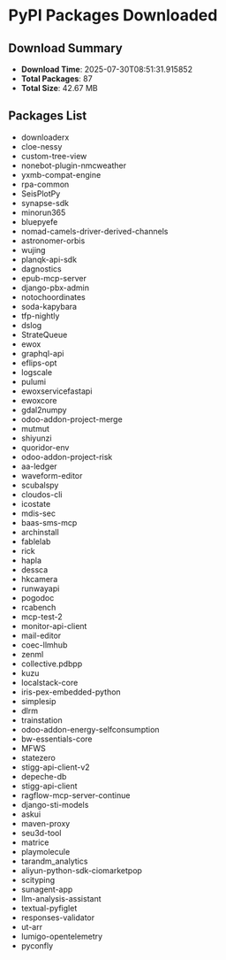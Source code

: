 # PyPI Packages Downloaded

## Download Summary
- **Download Time**: 2025-07-30T08:51:31.915852
- **Total Packages**: 87
- **Total Size**: 42.67 MB

## Packages List
- downloaderx
- cloe-nessy
- custom-tree-view
- nonebot-plugin-nmcweather
- yxmb-compat-engine
- rpa-common
- SeisPlotPy
- synapse-sdk
- minorun365
- bluepyefe
- nomad-camels-driver-derived-channels
- astronomer-orbis
- wujing
- planqk-api-sdk
- dagnostics
- epub-mcp-server
- django-pbx-admin
- notochoordinates
- soda-kapybara
- tfp-nightly
- dslog
- StrateQueue
- ewox
- graphql-api
- eflips-opt
- logscale
- pulumi
- ewoxservicefastapi
- ewoxcore
- gdal2numpy
- odoo-addon-project-merge
- mutmut
- shiyunzi
- quoridor-env
- odoo-addon-project-risk
- aa-ledger
- waveform-editor
- scubalspy
- cloudos-cli
- icostate
- mdis-sec
- baas-sms-mcp
- archinstall
- fablelab
- rick
- hapla
- dessca
- hkcamera
- runwayapi
- pogodoc
- rcabench
- mcp-test-2
- monitor-api-client
- mail-editor
- coec-llmhub
- zenml
- collective.pdbpp
- kuzu
- localstack-core
- iris-pex-embedded-python
- simplesip
- dlrm
- trainstation
- odoo-addon-energy-selfconsumption
- bw-essentials-core
- MFWS
- statezero
- stigg-api-client-v2
- depeche-db
- stigg-api-client
- ragflow-mcp-server-continue
- django-sti-models
- askui
- maven-proxy
- seu3d-tool
- matrice
- playmolecule
- tarandm_analytics
- aliyun-python-sdk-ciomarketpop
- scityping
- sunagent-app
- llm-analysis-assistant
- textual-pyfiglet
- responses-validator
- ut-arr
- lumigo-opentelemetry
- pyconfly
